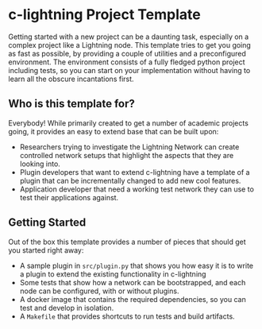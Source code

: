 # c-lightning Project Template

Getting started with a new project can be a daunting task, especially on a
complex project like a Lightning node. This template tries to get you going as
fast as possible, by providing a couple of utilities and a preconfigured
environment. The environment consists of a fully fledged python project
including tests, so you can start on your implementation without having to
learn all the obscure incantations first.

## Who is this template for?

Everybody! While primarily created to get a number of academic projects going,
it provides an easy to extend base that can be built upon:

 - Researchers trying to investigate the Lightning Network can create
   controlled network setups that highlight the aspects that they are looking
   into.
 - Plugin developers that want to extend c-lightning have a template of a
   plugin that can be incrementally changed to add new cool features.
 - Application developer that need a working test network they can use to test
   their applications against.

## Getting Started

Out of the box this template provides a number of pieces that should get you
started right away:

 - A sample plugin in `src/plugin.py` that shows you how easy it is to write a
   plugin to extend the existing functionality in c-lightning
 - Some tests that show how a network can be bootstrapped, and each node can
   be configured, with or without plugins.
 - A docker image that contains the required dependencies, so you can test and
   develop in isolation.
 - A `Makefile` that provides shortcuts to run tests and build artifacts.

